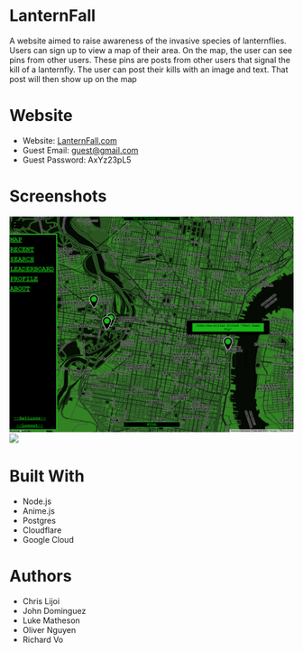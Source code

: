 # LanternFall
A website aimed to raise awareness of the invasive species of lanternflies.
Users can sign up to view a map of their area. On the map, the user can see pins from other users.
These pins are posts from other users that signal the kill of a lanternfly. The user can post their kills with an image and text. That post will then show up on the map

# Website
* Website: [LanternFall.com](https://lanternfall.com/)
* Guest Email: guest@gmail.com
* Guest Password: AxYz23pL5

# Screenshots
![alt text](Images/Website.png)
![](Images/Website2.gif)

# Built With
* Node.js
* Anime.js
* Postgres
* Cloudflare
* Google Cloud

# Authors
* Chris Lijoi
* John Dominguez
* Luke Matheson
* Oliver Nguyen
* Richard Vo
